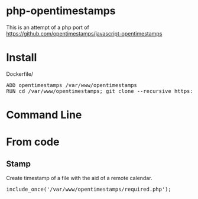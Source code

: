 # php-opentimestamps
This is an attempt of a php port of https://github.com/opentimestamps/javascript-opentimestamps

# Install
Dockerfile/
<pre>
ADD opentimestamps /var/www/opentimestamps
RUN cd /var/www/opentimestamps; git clone --recursive https://github.com/insidenothing/php-opentimestamps.git
</pre>

# Command Line

# From code
## Stamp
Create timestamp of a file with the aid of a remote calendar.
<pre>
include_once('/var/www/opentimestamps/required.php');



</pre>
